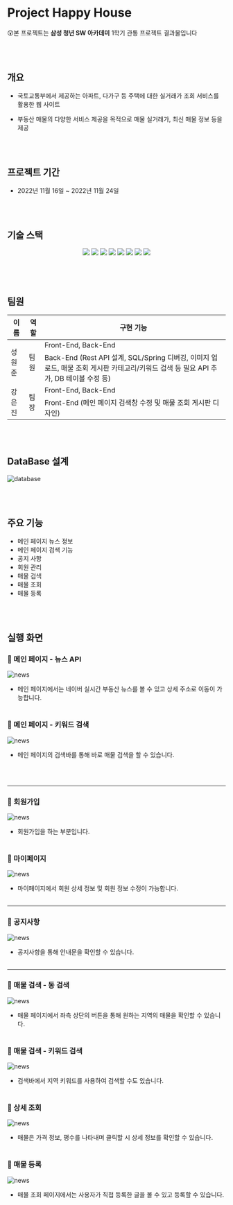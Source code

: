 # Project Happy House

😲본 프로젝트는 **삼성 청년 SW 아카데미** 1학기 관통 프로젝트 결과물입니다

<br><br>



## **개요**

- 국토교통부에서 제공하는 아파트, 다가구 등 주택에 대한 실거래가 조회 서비스를 활용한 웹 사이트

- 부동산 매물의 다양한 서비스 제공을 목적으로 매물 실거래가, 최신 매물 정보 등을 제공

<br><br>

## 프로젝트 기간

- 2022년 11월 16일 ~ 2022년 11월 24일

<br>

<br>

## 기술 스택

<p align="center">
  <img src="https://img.shields.io/badge/API-Kakao_Map-red?style=flat"> 
  <img src="https://img.shields.io/badge/API-Naver_News-6DB33F?style=flat"> 
  <img src="https://img.shields.io/badge/Library-vue_Bootstrap-563D7C?style=flat&logo=bootstrap&logoColor=white"> 
  <img src="https://img.shields.io/badge/Language-Java-007396?style=flat&logo=java&logoColor=white"> 
  <img src="https://img.shields.io/badge/Language-JavaScript-F7DF1E?style=flat&logo=javascript&logoColor=white"> 
  <img src="https://img.shields.io/badge/Database-MySql-F80000?style=flat&logo=mysql&logoColor=white"> 
  <img src="https://img.shields.io/badge/Framework-Vue-D22128?style=flat&logo=vue.js&logoColor=white"> 
  <img src="https://img.shields.io/badge/Framework-SpringFramework-6DB33F?style=flat&logo=spring&logoColor=white">

</p>

###### <br><br>

## 팀원

<table>
  <thead>
    <tr>
      <th>이름</th>
      <th>역할</th>
      <th>구현 기능</th>
    </tr>
  </thead>
  <tbody>
    <tr>
      <td rowspan="2">성원준</td>
      <td rowspan="2">팀원</td>
      <td>Front-End, Back-End</td>
    </tr>
    <tr>
      <td>Back-End (Rest API 설계, SQL/Spring 디버깅, 이미지 업로드, 매물 조회 게시판 카테고리/키워드 검색 등 필요 API 추가, DB 테이블 수정 등)</td>
    </tr>
    <tr>
      <td rowspan="2">강은진</td>
      <td rowspan="2">팀장</td>
      <td>Front-End, Back-End</td>
    </tr>
    <tr>
      <td>Front-End (메인 페이지 검색창 수정 및 매물 조회 게시판 디자인)</td>
    </tr>
  </tbody>
</table>

<br><br>

## **DataBase 설계**
![database](./img/db_tables2.png)

<br><br>

## 주요 기능
- 메인 페이지 뉴스 정보
- 메인 페이지 검색 기능
- 공지 사항
- 회원 관리
- 매물 검색
- 매물 조회
- 매물 등록

<br><br>

## 실행 화면

### 🔗 메인 페이지 - 뉴스 API
![news](./data/news-api.gif)
- 메인 페이지에서는 네이버 실시간 부동산 뉴스를 볼 수 있고 상세 주소로 이동이 가능합니다.
<br><br>


### 🔗 메인 페이지 - 키워드 검색
![news](./data/메인페이지-검색.gif)
- 메인 페이지의 검색바를 통해 바로 매물 검색을 할 수 있습니다.

<br><br>

---

### 🔗 회원가입
![news](./data/회원가입.gif)
- 회원가입을 하는 부분입니다.
<br><br>

### **🔗 마이페이지**
![news](./data/마이페이지.gif)
- 마이페이지에서 회원 상세 정보 및 회원 정보 수정이 가능합니다.
<br><br>

---

### 🔗 공지사항
![news](./data/공지사항.gif)
- 공지사항을 통해 안내문을 확인할 수 있습니다.
<br><br>

---

### **🔗 매물 검색 - 동 검색**
![news](./data/매물-태그조회.gif)
- 매물 페이지에서 좌측 상단의 버튼을 통해 원하는 지역의 매물을 확인할 수 있습니다.
<br><br>

### **🔗 매물 검색 - 키워드 검색**
![news](./data/매물-키워드조회.gif)
- 검색바에서 지역 키워드를 사용하여 검색할 수도 있습니다.
<br><br>

### **🔗 상세 조회**
![news](./data/상세조회.gif)
- 매물은 가격 정보, 평수를 나타내며 클릭할 시 상세 정보를 확인할 수 있습니다.
<br><br>

### **🔗 매물 등록**
![news](./data/매물등록.gif)
- 매물 조회 페이지에서는 사용자가 직접 등록한 글을 볼 수 있고 등록할 수 있습니다.
<br><br>

